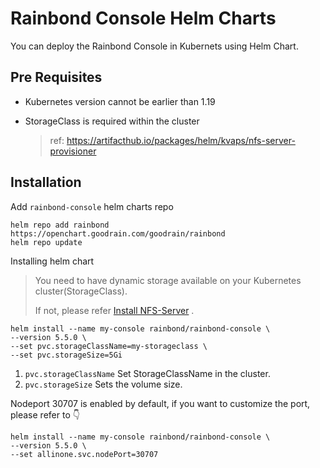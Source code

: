 # Rainbond Console Helm Charts

You can deploy the Rainbond Console in Kubernets using Helm Chart.

## Pre Requisites

* Kubernetes version cannot be earlier than 1.19

* StorageClass is required within the cluster

  > ref: https://artifacthub.io/packages/helm/kvaps/nfs-server-provisioner

## Installation

Add `rainbond-console` helm charts repo

```
helm repo add rainbond https://openchart.goodrain.com/goodrain/rainbond
helm repo update
```

Installing helm chart

> You need to have dynamic storage available on your Kubernetes cluster(StorageClass).
>
> If not, please refer [Install NFS-Server](https://artifacthub.io/packages/helm/kvaps/nfs-server-provisioner) .

```shell
helm install --name my-console rainbond/rainbond-console \
--version 5.5.0 \
--set pvc.storageClassName=my-storageclass \
--set pvc.storageSize=5Gi
```

1. `pvc.storageClassName` Set StorageClassName in the cluster.
2. `pvc.storageSize`  Sets the volume size.

Nodeport 30707 is enabled by default, if you want to customize the port, please refer to :point_down:

```shell
helm install --name my-console rainbond/rainbond-console \
--version 5.5.0 \
--set allinone.svc.nodePort=30707
```

